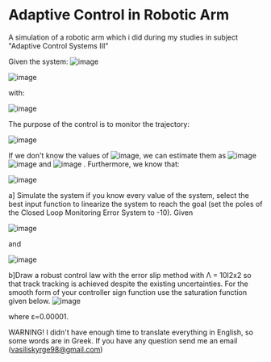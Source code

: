 # Adaptive Control in Robotic Arm
A simulation of a robotic arm which i did during my studies in subject "Adaptive Control Systems III"

Given the system: ![image](https://user-images.githubusercontent.com/95449708/150957131-92eabb44-c01f-497a-8f7b-0bae26614060.png)

![image](https://user-images.githubusercontent.com/95449708/150957172-b195e180-9a22-4633-87fb-983ec60b9e31.png)

with:

![image](https://user-images.githubusercontent.com/95449708/150957229-21101f64-ffb3-4216-835a-e8e4e5996747.png)

The purpose of the control is to monitor the trajectory:

![image](https://user-images.githubusercontent.com/95449708/150957362-b766c41d-8512-4b76-b686-71a767432a77.png)

If we don't know the values of ![image](https://user-images.githubusercontent.com/95449708/150958461-6600ea68-b26e-4431-a8ea-8a11f31fa395.png), we can estimate them as ![image](https://user-images.githubusercontent.com/95449708/150958593-830bb4d0-1f9f-4ec0-aa98-de71eb2bdcea.png)![image](https://user-images.githubusercontent.com/95449708/150958625-9fe00753-b741-492a-9c6a-e3f93276b273.png)
and ![image](https://user-images.githubusercontent.com/95449708/150958670-71f9b357-32a7-407e-bd11-7aa54bc13e6f.png)
. Furthermore, we know that: 

![image](https://user-images.githubusercontent.com/95449708/150958803-15e07b9f-9332-4591-950d-87940c1bcb03.png)

a] Simulate the system if you know every value of the system, select the best input function to linearize the system to reach the goal (set the poles of the Closed Loop Monitoring Error System to -10). Given 

![image](https://user-images.githubusercontent.com/95449708/150959699-9ed108df-a9b3-4d86-b6a7-f4a099e6446e.png) 

and 

![image](https://user-images.githubusercontent.com/95449708/150959793-51f5193c-c0df-4412-bd93-32307dfab12e.png)

b]Draw a robust control law with the error slip method with Λ = 10Ι2x2 so that track tracking is achieved despite the existing uncertainties. For the smooth form of your controller sign function use the saturation function given below.
![image](https://user-images.githubusercontent.com/95449708/150960122-dc580e64-73b9-4e8f-ba51-46b3d9c30f8a.png)

where ε=0.00001.

WARNING! I didn't have enough time to translate everything in English, so some words are in Greek. If you have any question send me an email (vasiliskyrge98@gmail.com)
